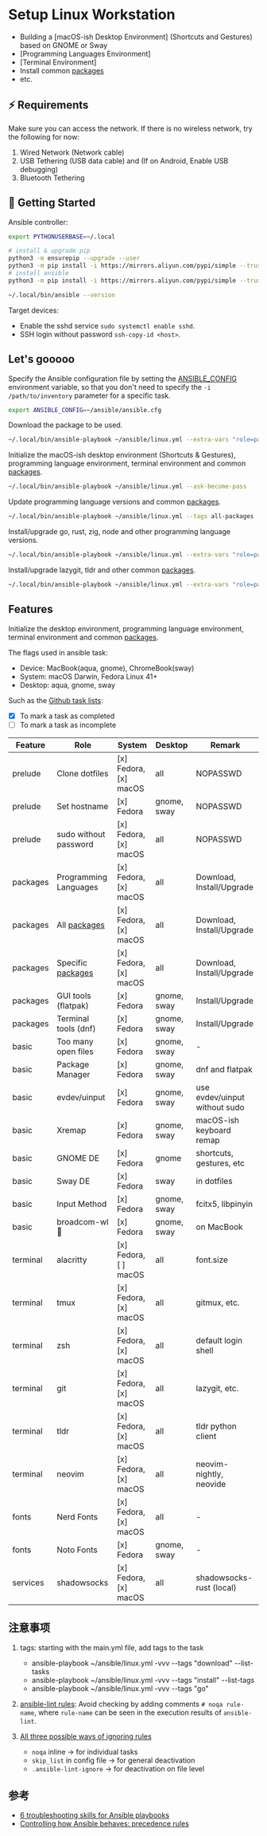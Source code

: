 # Setup Linux Workstation

- Building a [macOS-ish Desktop Environment] (Shortcuts and Gestures) based on GNOME or Sway
- [Programming Languages Environment]
- [Terminal Environment]
- Install common [packages]
- etc.

## ⚡️ Requirements

Make sure you can access the network. If there is no wireless network, try the following for now:

1. Wired Network (Network cable)
2. USB Tethering (USB data cable) and (If on Android, Enable USB debugging)
3. Bluetooth Tethering

## 🚀 Getting Started

Ansible controller:

```bash
export PYTHONUSERBASE=~/.local

# install & upgrade pip
python3 -m ensurepip --upgrade --user
python3 -m pip install -i https://mirrors.aliyun.com/pypi/simple --trusted-host mirrors.aliyun.com --upgrade --user pip
# install ansible
python3 -m pip install -i https://mirrors.aliyun.com/pypi/simple --trusted-host mirrors.aliyun.com --user ansible

~/.local/bin/ansible --version
```

Target devices:

- Enable the sshd service `sudo systemctl enable sshd`.
- SSH login without password `ssh-copy-id <host>`.

## Let's gooooo

Specify the Ansible configuration file by setting the [ANSIBLE_CONFIG] environment variable, so that you don't need to specify the `-i /path/to/inventory` parameter for a specific task.

```bash
export ANSIBLE_CONFIG=~/ansible/ansible.cfg
```

Download the package to be used.

```bash
~/.local/bin/ansible-playbook ~/ansible/linux.yml --extra-vars "role=packages task=download" --tags all-packages
```

Initialize the macOS-ish desktop environment (Shortcuts & Gestures), programming language environment, terminal environment and common [packages].

```bash
~/.local/bin/ansible-playbook ~/ansible/linux.yml --ask-become-pass
```

Update programming language versions and common [packages].

```bash
~/.local/bin/ansible-playbook ~/ansible/linux.yml --tags all-packages
```

Install/upgrade go, rust, zig, node and other programming language versions.

```bash
~/.local/bin/ansible-playbook ~/ansible/linux.yml --extra-vars "role=packages" --tags "go"
```

Install/upgrade lazygit, tldr and other common [packages].

```bash
~/.local/bin/ansible-playbook ~/ansible/linux.yml --extra-vars "role=packages" --tags "lazygit"
```

## Features

Initialize the desktop environment, programming language environment, terminal environment and common [packages].

The flags used in ansible task:

- Device: MacBook(aqua, gnome), ChromeBook(sway)
- System: macOS Darwin, Fedora Linux 41+
- Desktop: aqua, gnome, sway

Such as the [Github task lists]:

- [x] To mark a task as completed
- [ ] To mark a task as incomplete

| Feature  | Role                  | System                | Desktop     | Remark                        |
| -------- | --------------------- | --------------------- | ----------- | ----------------------------- |
| prelude  | Clone dotfiles        | [x] Fedora, [x] macOS | all         | NOPASSWD                      |
| prelude  | Set hostname          | [x] Fedora            | gnome, sway | NOPASSWD                      |
| prelude  | sudo without password | [x] Fedora, [x] macOS | all         | NOPASSWD                      |
| packages | Programming Languages | [x] Fedora, [x] macOS | all         | Download, Install/Upgrade     |
| packages | All [packages]        | [x] Fedora, [x] macOS | all         | Download, Install/Upgrade     |
| packages | Specific [packages]   | [x] Fedora, [x] macOS | all         | Download, Install/Upgrade     |
| packages | GUI tools (flatpak)   | [x] Fedora            | gnome, sway | Install/Upgrade               |
| packages | Terminal tools (dnf)  | [x] Fedora            | gnome, sway | Install/Upgrade               |
| basic    | Too many open files   | [x] Fedora            | gnome, sway | -                             |
| basic    | Package Manager       | [x] Fedora            | gnome, sway | dnf and flatpak               |
| basic    | evdev/uinput          | [x] Fedora            | gnome, sway | use evdev/uinput without sudo |
| basic    | Xremap                | [x] Fedora            | gnome, sway | macOS-ish keyboard remap      |
| basic    | GNOME DE              | [x] Fedora            | gnome       | shortcuts, gestures, etc      |
| basic    | Sway DE               | [x] Fedora            | sway        | in dotfiles                   |
| basic    | Input Method          | [x] Fedora            | gnome, sway | fcitx5, libpinyin             |
| basic    | broadcom-wl          | [x] Fedora            | gnome, sway | on MacBook                    |
| terminal | alacritty             | [x] Fedora, [ ] macOS | all         | font.size                     |
| terminal | tmux                  | [x] Fedora, [x] macOS | all         | gitmux, etc.                  |
| terminal | zsh                   | [x] Fedora, [x] macOS | all         | default login shell           |
| terminal | git                   | [x] Fedora, [x] macOS | all         | lazygit, etc.                 |
| terminal | tldr                  | [x] Fedora, [x] macOS | all         | tldr python client            |
| terminal | neovim                | [x] Fedora, [x] macOS | all         | neovim-nightly, neovide       |
| fonts    | Nerd Fonts            | [x] Fedora, [x] macOS | all         | -                             |
| fonts    | Noto Fonts            | [x] Fedora            | gnome, sway | -                             |
| services | shadowsocks           | [x] Fedora, [x] macOS | all         | shadowsocks-rust (local)      |

## 注意事项

1. tags: starting with the main.yml file, add tags to the task

   - ansible-playbook ~/ansible/linux.yml -vvv --tags "download" --list-tasks
   - ansible-playbook ~/ansible/linux.yml -vvv --tags "install" --list-tags
   - ansible-playbook ~/ansible/linux.yml -vvv --tags "go"

2. [ansible-lint rules]: Avoid checking by adding comments `# noqa rule-name`, where `rule-name` can be seen in the execution results of `ansible-lint`.

3. [All three possible ways of ignoring rules]

   - `noqa` inline -> for individual tasks
   - `skip_list` in config file -> for general deactivation
   - `.ansible-lint-ignore` -> for deactivation on file level

## 参考

- [6 troubleshooting skills for Ansible playbooks]
- [Controlling how Ansible behaves: precedence rules]

[6 troubleshooting skills for Ansible playbooks]: https://www.redhat.com/sysadmin/troubleshoot-ansible-playbooks
[Controlling how Ansible behaves: precedence rules]: https://docs.ansible.com/ansible/latest/reference_appendices/general_precedence.html
[ansible-lint rules]: https://ansible-lint.readthedocs.io/rules/
[All three possible ways of ignoring rules]: https://github.com/ansible/ansible-lint/issues/3068#issuecomment-1438617565
[packages]: ./roles/packages/vars/main.yml
[ANSIBLE_CONFIG]: https://docs.ansible.com/ansible/latest/reference_appendices/config.html#the-configuration-file
[Github task lists]: https://docs.github.com/en/get-started/writing-on-github/working-with-advanced-formatting/about-task-lists#creating-task-lists
